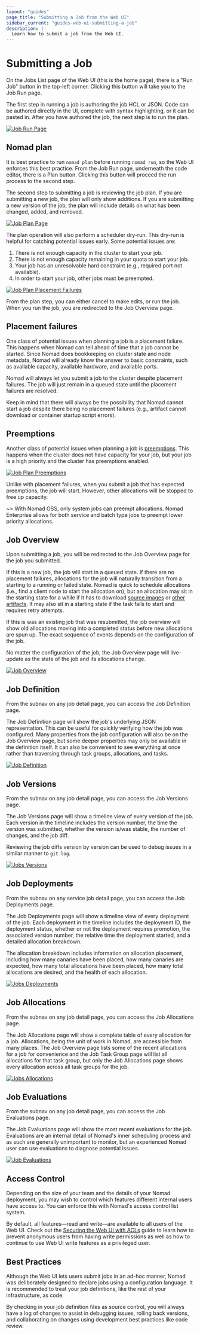 ```yaml
---
layout: "guides"
page_title: "Submitting a Job from the Web UI"
sidebar_current: "guides-web-ui-submitting-a-job"
description: |-
  Learn how to submit a job from the Web UI.
---
```


# Submitting a Job

On the Jobs List page of the Web UI (this is the home page), there is a "Run Job" button in the
top-left corner. Clicking this button will take you to the Job Run page.

The first step in running a job is authoring the job HCL or JSON. Code can be authored directly in
the UI, complete with syntax highlighting, or it can be pasted in. After you have authored the job,
the next step is to run the plan.

[![Job Run Page][img-job-run]][img-job-run]

## Nomad plan

It is best practice to run `nomad plan` before running `nomad run`, so the Web UI enforces this
best practice. From the Job Run page, underneath the code editor, there is a Plan button. Clicking
this button will proceed the run process to the second step.

The second step to submitting a job is reviewing the job plan. If you are submitting a new job, the
plan will only show additions. If you are submitting a new version of the job, the plan will include
details on what has been changed, added, and removed.

[![Job Plan Page][img-job-plan]][img-job-plan]

The plan operation will also perform a scheduler dry-run. This dry-run is helpful for catching
potential issues early. Some potential issues are:

1. There is not enough capacity in the cluster to start your job.
2. There is not enough capacity remaining in your quota to start your job.
3. Your job has an unresolvable hard constraint (e.g., required port not available).
4. In order to start your job, other jobs must be preempted.

[![Job Plan Placement Failures][img-job-plan-placement-failures]][img-job-plan-placement-failures]

From the plan step, you can either cancel to make edits, or run the job. When you run the job, you
are redirected to the Job Overview page.

## Placement failures

One class of potential issues when planning a job is a placement failure. This happens when Nomad
can tell ahead of time that a job cannot be started. Since Nomad does bookkeeping on cluster state
and node metadata, Nomad will already know the answer to basic constraints, such as available
capacity, available hardware, and available ports.

Nomad will always let you submit a job to the cluster despite placement failures. The job will just
remain in a queued state until the placement failures are resolved.

Keep in mind that there will always be the possibility that Nomad cannot start a job despite there
being no placement failures (e.g., artifact cannot download or container startup script errors).

## Preemptions

Another class of potential issues when planning a job is
[preemptions](/docs/internals/scheduling/preemption.html). This happens when the cluster does not
have capacity for your job, but your job is a high priority and the cluster has preemptions enabled.

[![Job Plan Preemptions][img-job-plan-preemptions]][img-job-plan-preemptions]

Unlike with placement failures, when you submit a job that has expected preemptions, the job will
start. However, other allocations will be stopped to free up capacity.

~> With Nomad OSS, only system jobs can preempt allocations. Nomad Enterprise allows for both
service and batch type jobs to preempt lower priority allocations.

## Job Overview

Upon submitting a job, you will be redirected to the Job Overview page for the job you submitted.

If this is a new job, the job will start in a queued state. If there are no placement failures,
allocations for the job will naturally transition from a starting to a running or failed state.
Nomad is quick to schedule allocations (i.e., find a client node to start the allocation on), but an
allocation may sit in the starting state for a while if it has to download
[source images](/docs/job-specification/task.html#task-examples) or
[other artifacts](/docs/job-specification/artifact.html). It may also sit in a starting state if the
task fails to start and requires retry attempts.

If this is was an existing job that was resubmitted, the job overview will show old allocations
moving into a completed status before new allocations are spun up. The exact sequence of events
depends on the configuration of the job.

No matter the configuration of the job, the Job Overview page will live-update as the state of the
job and its allocations change.

[![Job Overview][img-job-overview]][img-job-overview]

## Job Definition

From the subnav on any job detail page, you can access the Job Definition page.

The Job Definition page will show the job's underlying JSON representation. This can be useful for
quickly verifying how the job was configured. Many properties from the job configuration will also
be on the Job Overview page, but some deeper properties may only be available in the definition
itself. It can also be convenient to see everything at once rather than traversing through task
groups, allocations, and tasks.

[![Job Definition][img-job-definition]][img-job-definition]

## Job Versions

From the subnav on any job detail page, you can access the Job Versions page.

The Job Versions page will show a timeline view of every version of the job. Each version in the
timeline includes the version number, the time the version was submitted, whether the version is/was
stable, the number of changes, and the job diff.

Reviewing the job diffs version by version can be used to debug issues in a similar manner to `git log`.

[![Jobs Versions][img-job-versions]][img-job-versions]

## Job Deployments

From the subnav on any service job detail page, you can access the Job Deployments page.

The Job Deployments page will show a timeline view of every deployment of the job. Each deployment
in the timeline includes the deployment ID, the deployment status, whether or not the deployment
requires promotion, the associated version number, the relative time the deployment started, and a
detailed allocation breakdown.

The allocation breakdown includes information on allocation placement, including how many canaries
have been placed, how many canaries are expected, how many total allocations have been placed, how
many total allocations are desired, and the health of each allocation.

[![Jobs Deployments][img-job-deployments]][img-job-deployments]

## Job Allocations

From the subnav on any job detail page, you can access the Job Allocations page.

The Job Allocations page will show a complete table of every allocation for a job. Allocations,
being the unit of work in Nomad, are accessible from many places. The Job Overview page lists some
of the recent allocations for a job for convenience and the Job Task Group page will list all
allocations for that task group, but only the Job Allocations page shows every allocation across all
task groups for the job.

[![Jobs Allocations][img-job-allocations]][img-job-allocations]

## Job Evaluations

From the subnav on any job detail page, you can access the Job Evaluations page.

The Job Evaluations page will show the most recent evaluations for the job. Evaluations are an
internal detail of Nomad's inner scheduling process and as such are generally unimportant to
monitor, but an experienced Nomad user can use evaluations to diagnose potential issues.

[![Job Evaluations][img-job-evaluations]][img-job-evaluations]

## Access Control

Depending on the size of your team and the details of your Nomad deployment, you may wish to control
which features different internal users have access to. You can enforce this with Nomad's access
control list system.

By default, all features—read and write—are available to all users of the Web UI. Check out the
[Securing the Web UI with ACLs](/guides/web-ui/securing.html) guide to learn how to prevent
anonymous users from having write permissions as well as how to continue to use Web UI write
features as a privileged user.

## Best Practices

Although the Web UI lets users submit jobs in an ad-hoc manner, Nomad was deliberately designed to
declare jobs using a configuration language. It is recommended to treat your job definitions, like
the rest of your infrastructure, as code.

By checking in your job definition files as source control, you will always have a log of changes to
assist in debugging issues, rolling back versions, and collaborating on changes using development
best practices like code review.

[img-job-run]: /assets/images/guide-ui-img-job-run.png
[img-job-plan]: /assets/images/guide-ui-img-job-plan.png
[img-job-plan-placement-failures]: /assets/images/guide-ui-img-job-plan-placement-failures.png
[img-job-plan-preemptions]: /assets/images/guide-ui-img-job-plan-preemptions.png
[img-job-overview]: /assets/images/guide-ui-img-job-overview-system.png
[img-job-definition]: /assets/images/guide-ui-img-job-definition.png
[img-job-versions]: /assets/images/guide-ui-img-job-versions.png
[img-job-deployments]: /assets/images/guide-ui-img-job-deployments.png
[img-job-allocations]: /assets/images/guide-ui-img-job-allocations.png
[img-job-evaluations]: /assets/images/guide-ui-img-job-evaluations.png
